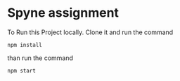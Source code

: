 # Spyne assignment

To Run this Project locally.
Clone it and run the command

`npm install`

than run the command

`npm start`
